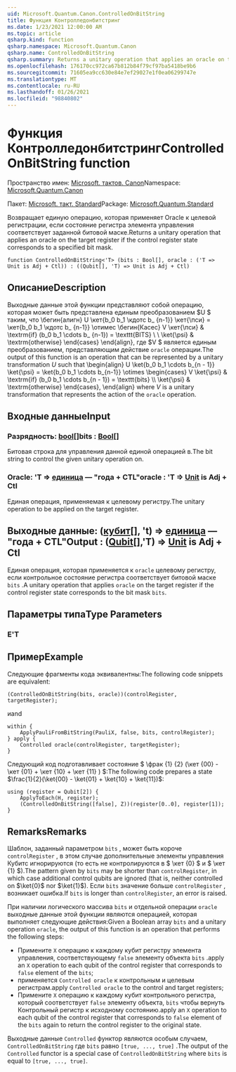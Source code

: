 ```yaml
---
uid: Microsoft.Quantum.Canon.ControlledOnBitString
title: Функция Контролледонбитстринг
ms.date: 1/23/2021 12:00:00 AM
ms.topic: article
qsharp.kind: function
qsharp.namespace: Microsoft.Quantum.Canon
qsharp.name: ControlledOnBitString
qsharp.summary: Returns a unitary operation that applies an oracle on the target register if the control register state corresponds to a specified bit mask.
ms.openlocfilehash: 176170cc972ca67b812b84f79cf97ba5418be9b6
ms.sourcegitcommit: 71605ea9cc630e84e7ef29027e1f0ea06299747e
ms.translationtype: MT
ms.contentlocale: ru-RU
ms.lasthandoff: 01/26/2021
ms.locfileid: "98840802"
---
```

# <a name="controlledonbitstring-function"></a><span data-ttu-id="94f78-102">Функция Контролледонбитстринг</span><span class="sxs-lookup"><span data-stu-id="94f78-102">ControlledOnBitString function</span></span>

<span data-ttu-id="94f78-103">Пространство имен: [Microsoft. тактов. Canon](xref:Microsoft.Quantum.Canon)</span><span class="sxs-lookup"><span data-stu-id="94f78-103">Namespace: [Microsoft.Quantum.Canon](xref:Microsoft.Quantum.Canon)</span></span>

<span data-ttu-id="94f78-104">Пакет: [Microsoft. такт. Standard](https://nuget.org/packages/Microsoft.Quantum.Standard)</span><span class="sxs-lookup"><span data-stu-id="94f78-104">Package: [Microsoft.Quantum.Standard](https://nuget.org/packages/Microsoft.Quantum.Standard)</span></span>


<span data-ttu-id="94f78-105">Возвращает единую операцию, которая применяет Oracle к целевой регистрации, если состояние регистра элемента управления соответствует заданной битовой маске.</span><span class="sxs-lookup"><span data-stu-id="94f78-105">Returns a unitary operation that applies an oracle on the target register if the control register state corresponds to a specified bit mask.</span></span>

```qsharp
function ControlledOnBitString<'T> (bits : Bool[], oracle : ('T => Unit is Adj + Ctl)) : ((Qubit[], 'T) => Unit is Adj + Ctl)
```


## <a name="description"></a><span data-ttu-id="94f78-106">Описание</span><span class="sxs-lookup"><span data-stu-id="94f78-106">Description</span></span>

<span data-ttu-id="94f78-107">Выходные данные этой функции представляют собой операцию, которая может быть представлена единым преобразованием $U $ таким, что \бегин{алигн} U \кет{b_0 b_1 \кдотс b_ {n-1}} \кет{\пси} = \кет{b_0 b_1 \кдотс b_ {n-1}} \отимес \бегин{Касес} V \кет{\пси} & \textrm{if} (b_0 b_1 \cdots b_ {n-1}) = \texttt{BITS} \\ \\ \ket{\psi} & \textrm{otherwise} \end{cases} \end{align}, где $V $ является единым преобразованием, представляющим действие `oracle` операции.</span><span class="sxs-lookup"><span data-stu-id="94f78-107">The output of this function is an operation that can be represented by a unitary transformation $U$ such that \begin{align} U \ket{b_0 b_1 \cdots b_{n - 1}} \ket{\psi} = \ket{b_0 b_1 \cdots b_{n-1}} \otimes \begin{cases} V \ket{\psi} & \textrm{if} (b_0 b_1 \cdots b_{n - 1}) = \texttt{bits} \\\\ \ket{\psi} & \textrm{otherwise} \end{cases}, \end{align} where $V$ is a unitary transformation that represents the action of the `oracle` operation.</span></span>

## <a name="input"></a><span data-ttu-id="94f78-108">Входные данные</span><span class="sxs-lookup"><span data-stu-id="94f78-108">Input</span></span>

### <a name="bits--bool"></a><span data-ttu-id="94f78-109">Разрядность: [bool](xref:microsoft.quantum.lang-ref.bool)[]</span><span class="sxs-lookup"><span data-stu-id="94f78-109">bits : [Bool](xref:microsoft.quantum.lang-ref.bool)[]</span></span>

<span data-ttu-id="94f78-110">Битовая строка для управления данной единой операцией в.</span><span class="sxs-lookup"><span data-stu-id="94f78-110">The bit string to control the given unitary operation on.</span></span>


### <a name="oracle--t--unit--is-adj--ctl"></a><span data-ttu-id="94f78-111">Oracle: 'T => [единица](xref:microsoft.quantum.lang-ref.unit)  — "года + CTL"</span><span class="sxs-lookup"><span data-stu-id="94f78-111">oracle : 'T => [Unit](xref:microsoft.quantum.lang-ref.unit)  is Adj + Ctl</span></span>

<span data-ttu-id="94f78-112">Единая операция, применяемая к целевому регистру.</span><span class="sxs-lookup"><span data-stu-id="94f78-112">The unitary operation to be applied on the target register.</span></span>



## <a name="output--qubitt--unit--is-adj--ctl"></a><span data-ttu-id="94f78-113">Выходные данные: ([кубит](xref:microsoft.quantum.lang-ref.qubit)[], 't) => [единица](xref:microsoft.quantum.lang-ref.unit)  — "года + CTL"</span><span class="sxs-lookup"><span data-stu-id="94f78-113">Output : ([Qubit](xref:microsoft.quantum.lang-ref.qubit)[],'T) => [Unit](xref:microsoft.quantum.lang-ref.unit)  is Adj + Ctl</span></span>

<span data-ttu-id="94f78-114">Единая операция, которая применяется к `oracle` целевому регистру, если контрольное состояние регистра соответствует битовой маске `bits` .</span><span class="sxs-lookup"><span data-stu-id="94f78-114">A unitary operation that applies `oracle` on the target register if the control register state corresponds to the bit mask `bits`.</span></span>

## <a name="type-parameters"></a><span data-ttu-id="94f78-115">Параметры типа</span><span class="sxs-lookup"><span data-stu-id="94f78-115">Type Parameters</span></span>

### <a name="t"></a><span data-ttu-id="94f78-116">Е</span><span class="sxs-lookup"><span data-stu-id="94f78-116">'T</span></span>



## <a name="example"></a><span data-ttu-id="94f78-117">Пример</span><span class="sxs-lookup"><span data-stu-id="94f78-117">Example</span></span>

<span data-ttu-id="94f78-118">Следующие фрагменты кода эквивалентны:</span><span class="sxs-lookup"><span data-stu-id="94f78-118">The following code snippets are equivalent:</span></span>

```qsharp
(ControlledOnBitString(bits, oracle))(controlRegister, targetRegister);
```

<span data-ttu-id="94f78-119">и</span><span class="sxs-lookup"><span data-stu-id="94f78-119">and</span></span>

```qsharp
within {
    ApplyPauliFromBitString(PauliX, false, bits, controlRegister);
} apply {
    Controlled oracle(controlRegister, targetRegister);
}
```

<span data-ttu-id="94f78-120">Следующий код подготавливает состояние $ \фрак {1} {2} (\кет {00} -\кет {01} + \кет {10} + \кет {11} ) $:</span><span class="sxs-lookup"><span data-stu-id="94f78-120">The following code prepares a state $\frac{1}{2}(\ket{00} - \ket{01} + \ket{10} + \ket{11})$:</span></span>

```qsharp
using (register = Qubit[2]) {
    ApplyToEach(H, register);
    (ControlledOnBitString([false], Z))(register[0..0], register[1]);
}
```

## <a name="remarks"></a><span data-ttu-id="94f78-121">Remarks</span><span class="sxs-lookup"><span data-stu-id="94f78-121">Remarks</span></span>

<span data-ttu-id="94f78-122">Шаблон, заданный параметром `bits` , может быть короче `controlRegister` , в этом случае дополнительные элементы управления Кубитс игнорируются (то есть не контролируются в $ \кет {0} $ и $ \кет {1} $).</span><span class="sxs-lookup"><span data-stu-id="94f78-122">The pattern given by `bits` may be shorter than `controlRegister`, in which case additional control qubits are ignored (that is, neither controlled on $\ket{0}$ nor $\ket{1}$).</span></span>
<span data-ttu-id="94f78-123">Если `bits` значение больше `controlRegister` , возникает ошибка.</span><span class="sxs-lookup"><span data-stu-id="94f78-123">If `bits` is longer than `controlRegister`, an error is raised.</span></span>

<span data-ttu-id="94f78-124">При наличии логического массива `bits` и отдельной операции `oracle` выходные данные этой функции являются операцией, которая выполняет следующие действия:</span><span class="sxs-lookup"><span data-stu-id="94f78-124">Given a Boolean array `bits` and a unitary operation `oracle`, the output of this function is an operation that performs the following steps:</span></span>

* <span data-ttu-id="94f78-125">Примените `X` операцию к каждому кубит регистру элемента управления, соответствующему `false` элементу объекта `bits` .</span><span class="sxs-lookup"><span data-stu-id="94f78-125">apply an `X` operation to each qubit of the control register that corresponds to `false` element of the `bits`;</span></span>
* <span data-ttu-id="94f78-126">применяется `Controlled oracle` к контрольным и целевым регистрам.</span><span class="sxs-lookup"><span data-stu-id="94f78-126">apply `Controlled oracle` to the control and target registers;</span></span>
* <span data-ttu-id="94f78-127">Примените `X` операцию к каждому кубит контрольного регистра, который соответствует `false` элементу объекта, `bits` чтобы вернуть Контрольный регистр к исходному состоянию.</span><span class="sxs-lookup"><span data-stu-id="94f78-127">apply an `X` operation to each qubit of the control register that corresponds to `false` element of the `bits` again to return the control register to the original state.</span></span>

<span data-ttu-id="94f78-128">Выходные данные `Controlled` функтор являются особым случаем, `ControlledOnBitString` где `bits` равно `[true, ..., true]` .</span><span class="sxs-lookup"><span data-stu-id="94f78-128">The output of the `Controlled` functor is a special case of `ControlledOnBitString` where `bits` is equal to `[true, ..., true]`.</span></span>